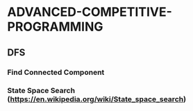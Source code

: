 # ADVANCED-COMPETITIVE-PROGRAMMING

## DFS
### Find Connected Component

### State Space Search (https://en.wikipedia.org/wiki/State_space_search)
